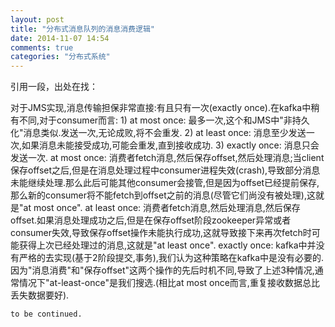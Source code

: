 ```yaml
---
layout: post
title: "分布式消息队列的消息消费逻辑"
date: 2014-11-07 14:54
comments: true
categories: "分布式系统"
---
```


  引用一段，出处在找：
  
  对于JMS实现,消息传输担保非常直接:有且只有一次(exactly once).在kafka中稍有不同,对于consumer而言:
    1) at most once: 最多一次,这个和JMS中"非持久化"消息类似.发送一次,无论成败,将不会重发.
    2) at least once: 消息至少发送一次,如果消息未能接受成功,可能会重发,直到接收成功.
    3) exactly once: 消息只会发送一次.
    at most once: 消费者fetch消息,然后保存offset,然后处理消息;当client保存offset之后,但是在消息处理过程中consumer进程失效(crash),导致部分消息未能继续处理.那么此后可能其他consumer会接管,但是因为offset已经提前保存,那么新的consumer将不能fetch到offset之前的消息(尽管它们尚没有被处理),这就是"at most once".
    at least once: 消费者fetch消息,然后处理消息,然后保存offset.如果消息处理成功之后,但是在保存offset阶段zookeeper异常或者consumer失效,导致保存offset操作未能执行成功,这就导致接下来再次fetch时可能获得上次已经处理过的消息,这就是"at least once".
    exactly once: kafka中并没有严格的去实现(基于2阶段提交,事务),我们认为这种策略在kafka中是没有必要的.
    因为"消息消费"和"保存offset"这两个操作的先后时机不同,导致了上述3种情况,通常情况下"at-least-once"是我们搜选.(相比at most once而言,重复接收数据总比丢失数据要好).

    to be continued.